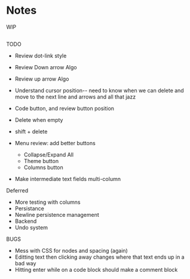 # Notes

WIP

##

TODO

- Review dot-link style
- Review Down arrow Algo
- Review up arrow Algo

- Understand cursor position-- need to know when we can delete and move to the
  next line and arrows and all that jazz
- Code button, and review button position
- Delete when empty
- shift + delete

- Menu review: add better buttons

  - Collapse/Expand All
  - Theme button
  - Columns button

- Make intermediate text fields multi-column

Deferred

- More testing with columns
- Persistance
- Newline persistence management
- Backend
- Undo system

BUGS

- Mess with CSS for nodes and spacing (again)
- Editting text then clicking away changes where that text ends up in a bad way
- Hitting enter while on a code block should make a comment block
